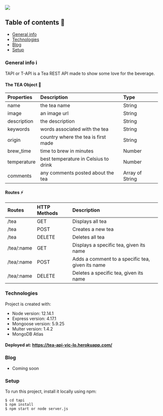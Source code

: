 <img src="https://github.com/victoria-lo/TAPI/blob/master/uploads/tea.gif?raw=true">

## Table of contents 👀
* [General info](#general-info)
* [Technologies](#technologies)
* [Blog](#blog)
* [Setup](#setup)


### General info ℹ
TAPI or T-API is a Tea REST API made to show some love for the beverage. 

#### The TEA Object 🍵
| Properties | Description | Type  |
|:----------- |:---------------|:--------|
|name| the tea name | String| 
|image| an image url | String |
|description| the description | String | 
|keywords|words associated with the tea  |String | 
|origin|country where the tea is first made | String| 
|brew_time|time to brew in minutes | Number | 
|temperature|best temperature in Celsius to drink | Number | 
|comments|any comments posted about the tea |Array of String | 

#### Routes ⚡
| Routes | HTTP Methods| Description
|:------- |:---------------|:--------------
| /tea      | GET                  | Displays all tea
| /tea      | POST               | Creates a new tea
| /tea      | DELETE            | Deletes all tea
|/tea/:name| GET     | Displays a specific tea, given its name
|/tea/:name| POST  | Adds a comment to a specific tea, given its name
|/tea/:name| DELETE | Deletes a specific tea, given its name
	
### Technologies
Project is created with:
* Node version: 12.14.1
* Express version: 4.17.1
* Mongoose version: 5.9.25 
* Multer version: 1.4.2 
* MongoDB Atlas

#### Deployed at: https://tea-api-vic-lo.herokuapp.com/

### Blog
* Coming soon
	
### Setup
To run this project, install it locally using npm:

```
$ cd tapi
$ npm install
$ npm start or node server.js
```
